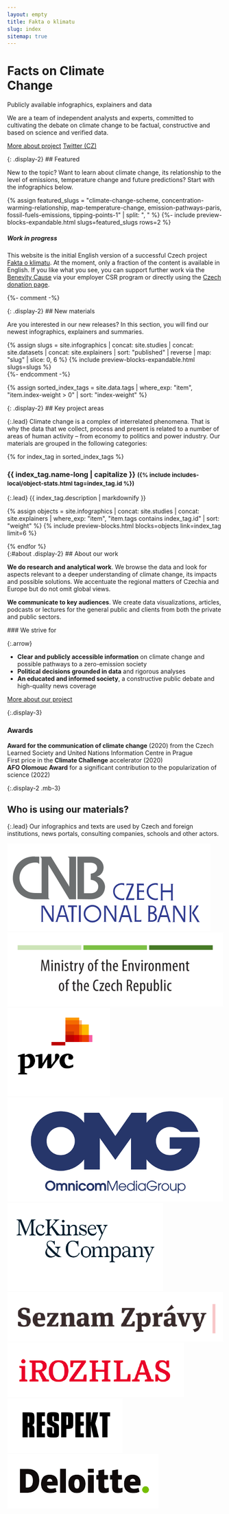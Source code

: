 ```yaml
---
layout: empty
title: Fakta o klimatu
slug: index
sitemap: true
---
```

<div class="section intro pb-4">
    <div class="container">
        <h1 class="display-1" id="home">Facts on Climate<br>Change</h1>
        <span class="tagline">Publicly available <span class='nobr'>infographics, explainers and data</span></span>
        <p>We are a team of independent analysts and experts, committed to cultivating the debate on climate change to be factual, constructive and based on science and verified data.<br/>
        </p>
        <p class="intro-buttons">
            <a href="#about" class="btn btn-secondary"><i class="fas fa-fw fa-info"></i> More about project</a>
            <a href="https://twitter.com/{{ site.twitter }}" class="btn btn-secondary"><i class="fab fa-fw fa-twitter"></i> Twitter (CZ)</a>
        </p>
    </div>
</div>

<div class="section pt-4 bg-extralight-blue"><div class="container" markdown="1">
{: .display-2}
## Featured

<p class="lead mb-0">New to the topic? Want to learn about climate change, its relationship to the level of emissions, temperature change and future predictions? Start with the infographics below.</p>
{% assign featured_slugs = "climate-change-scheme, concentration-warming-relationship, map-temperature-change, emission-pathways-paris, fossil-fuels-emissions, tipping-points-1" | split: ", " %}
{%- include preview-blocks-expandable.html slugs=featured_slugs rows=2 %}
<div class="alert alert-info data-staleness" role="alert">
    <h5 class="alert-heading"><i class="fas fa-lightbulb"></i> Work in progress </h5>
    <p>This website is the initial English version of a successful Czech project <a href="https://faktaoklimatu.cz">Fakta o klimatu</a>. At the moment, only a fraction of the content is available in English. If you like what you see, you can support further work via the <a href="{{ site.benevity }}">Benevity Cause</a> via your employer CSR program or directly using the <a href="{{ site.fundraising }}">Czech donation page</a>.</p>
</div>
</div></div>

{%- comment -%}
<div class="section pt-4 bg-extralight-blue"><div class="container" markdown="1">
{: .display-2}
## New materials

<p class="lead mb-0">Are you interested in our new releases? In this section, you will find our newest infographics, explainers and summaries.</p>
{% assign slugs = site.infographics | concat: site.studies | concat: site.datasets | concat: site.explainers | sort: "published" | reverse | map: "slug" | slice: 0, 6 %}
{% include preview-blocks-expandable.html slugs=slugs %}
</div></div>
{%- endcomment -%}

{% assign sorted_index_tags = site.data.tags | where_exp: "item", "item.index-weight > 0" | sort: "index-weight" %}
<div class="section"><div class="container" markdown="1">
{: .display-2}
## Key project areas

{:.lead}
Climate change is a complex of interrelated phenomena. That is why the data that we collect, process and present is related to a number of areas of human activity – from economy to politics and power industry. Our materials are grouped in the following categories:

<div class="accordion" id="accordionExample">
{% for index_tag in sorted_index_tags %}
<div class="accordion-item">
    <div class="accordion-header collapsed" id="heading_{{ index_tag.id }}" role="button" data-toggle="collapse" data-target="#collapse_{{ index_tag.id }}" aria-expanded="false" aria-controls="collapse_{{ index_tag.id }}">
        <h3 class="display-3">
        <span class="fa fa-fw fa-chevron-up"></span>
        {{ index_tag.name-long | capitalize }}
        <small class="text-secondary d-none d-md-inline">({% include includes-local/object-stats.html tag=index_tag.id %})</small>
        </h3>
    </div>
    <div class="collapse" id="collapse_{{ index_tag.id }}"  aria-labelledby="heading_{{ index_tag.id }}" data-parent="#accordionExample" markdown="1">
{:.lead}
{{ index_tag.description | markdownify }}

{% assign objects = site.infographics | concat: site.studies | concat: site.explainers | where_exp: "item", "item.tags contains index_tag.id" | sort: "weight" %}
{% include preview-blocks.html blocks=objects link=index_tag limit=6 %}

</div>
</div>
{% endfor %}
</div> <!-- accordion end -->

</div></div>
<div class="section"><div class="container clearfix" markdown="1">
{:#about .display-2}
## About our work

<div class="row about-us lead mb-5 justify-content-between">
<div class="col-12 col-md-6 pt-2 pt-md-4" markdown="1">

**We do research and analytical work**. We browse the data and look for aspects relevant to a deeper understanding of climate change, its impacts and possible solutions. We accentuate the regional matters of Czechia and Europe but do not omit global views.

**We communicate to key audiences**. We create data visualizations, articles, podcasts or lectures for the general public and clients from both the private and public sectors.

</div>
<div class="col-12 col-md-6 col-lg-5 pt-4" markdown="1">
### We strive for

{:.arrow}
* **Clear and publicly accessible information** on climate change and possible pathways to a zero-emission society
* **Political decisions grounded in data** and rigorous analyses
* **An educated and informed society**, a constructive public debate and high-quality news coverage
</div>

<div class="col-12 mt-3">
<a href="/about" class="btn btn-primary btn-md-lg"><i class="fas fa-fw fa-info"></i> More about our project</a>
</div>
</div>

{:.display-3}
### Awards

<div class="row about-us lead">
    <div class="col-12 col-md-6 col-lg-4 p-3 p-md-4 price">
        <div class="price-1"></div>
        <div>
            <strong>Award for the communication of climate change</strong> (2020) from the Czech Learned Society and United Nations Information Centre in Prague
        </div>
    </div>
    <div class="col-12 col-md-6 col-lg-4 p-3 p-md-4 price">
        <div class="price-2"></div>
        <div>
            First price in the <strong>Climate Challenge</strong> accelerator (2020)
        </div>
    </div>
    <div class="col-12 col-md-6 col-lg-4 p-3 p-md-4 price">
        <div class="price-3"></div>
        <div>
            <strong>AFO Olomouc Award</strong> for a significant contribution to the popularization of science (2022)
        </div>
    </div>
</div>

</div></div>
<div class="section"><div class="container clearfix" markdown="1">

{:.display-2 .mb-3}
## Who is using our materials?

{:.lead}
Our infographics and texts are used by Czech and foreign institutions, news portals, consulting companies, schools and other actors.

<div class="logos mt-md-5 mb-md-4">
<img loading="eager" class="small" src="/assets-local/about/logo-cnb.png" alt="Czech National Bank">
<img loading="eager" class="small" src="/assets-local/about/logo-mzp.png" alt="Ministry of the Environment of the Czech Republic">
<img loading="eager" src="/assets-local/about/logo-pwc.png" alt="PwC">
<img loading="eager" class="small" src="/assets-local/about/logo-omg.png" alt="OMG Media Group">
<img loading="eager" src="/assets-local/about/logo-mckinsey.png" alt="McKinsey">
<img loading="eager" class="small" src="/assets-local/about/logo-seznam-zpravy.png" alt="Seznam Zprávy">
<img loading="eager" class="small" src="/assets-local/about/logo-irozhlas.png" alt="iRozhlas">
<img loading="eager" class="small" src="/assets-local/about/logo-respekt.png" alt="Respekt">
<img loading="eager" class="small" src="/assets-local/about/logo-deloitte.png" alt="Deloitte">
</div>

</div></div>
